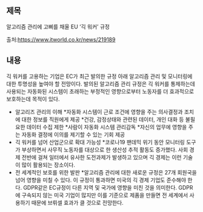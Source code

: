 ## 제목
알고리즘 관리에 고삐를 채울 EU ‘긱 워커’ 규정

출처:<https://www.itworld.co.kr/news/219189>
## 내용
긱 워커를 고용하는 기업은 EC가 최근 발의한 규정 아래 알고리즘 관리 및 모니터링에 대한 투명성을 높여야 할 전망이다. 발의된 알고리즘 
관리 규정은 긱 워커를 통제하는데 사용되는 자동화된 시스템이 초래하는 부정적인 영향으로부터 노동자를 더 효과적으로 보호하는데 목적이 
있다.
* 알고리즈 관리의 이해
 *자동화 시스템이 근로 조건에 영향을 주는 의사결정과 조치에 대한 정보를 직원에게 제공
 *건강, 감정상태와 관련된 데이터, 개인 대화 등 불필요한 데이터 수집 제한
 *사람이 자동화 시스템 관리감독
 *자신의 업무에 영향을 주는 자동화 결정에 이의를 제기할 수 있는 기회 제공
* 긱 워커를 넘어 산업군으로 확대 가능성
 *코로나19 팬데믹 위기 동안 모니터링 도구가 부상하면서 사무직 노동자를 대상으로 한 생산성 추적 활동도 증가했다. 사회 경제 전반에 
 걸쳐 일터에서 유사한 도전과제가 발생하고 있으며 긱 경제는 이런 기술이 많이 활용되는 장소이다.
* 전 세계적인 보호를 위한 발판
 *알고리즘 관리에 대한 새로운 규정은 27개 회원국을 넘어 영향을 미칠 수 있다. 이 규정이 통과하면 미국의 긱 경제 기업도 준수해야 
 한다. GDPR같은 EC규정이 다른 지역 및 국가에 영향을 미친 것을 의미한다. GDPR에 구속되지 않는 미국 기업이 많지만 이를 기준으로 
 제품을 만들면 전 세계에서 사용하기 때문에 브뤼셀 효과가 클 것으로 전망한다.
